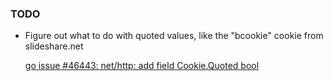 ### TODO

* Figure out what to do with quoted values, like the "bcookie" cookie from slideshare.net

  [go issue #46443:  net/http: add field Cookie.Quoted bool](https://github.com/golang/go/issues/46443)
